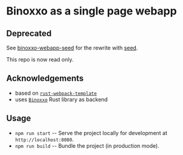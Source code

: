 # Binoxxo as a single page webapp

## Deprecated

See [binoxxo-webapp-seed](https://github.com/msuesskraut/binoxxo-webapp-seed) for the rewrite with [seed](https://github.com/David-OConnor/seed).

This repo is now read only.

## Acknowledgements

* based on [`rust-webpack-template`](https://github.com/rustwasm/rust-webpack-template)
* uses [`Binoxxo`](https://github.com/msuesskraut/Binoxxo) Rust library as backend

## Usage

* `npm run start` -- Serve the project locally for development at
  `http://localhost:8080`.
* `npm run build` -- Bundle the project (in production mode).
